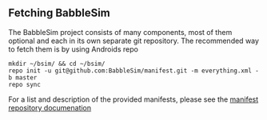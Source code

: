 ## Fetching BabbleSim

The BabbleSim project consists of many components, most of them optional
and each in its own separate git repository.
The recommended way to fetch them is by using Androids repo

```
mkdir ~/bsim/ && cd ~/bsim/
repo init -u git@github.com:BabbleSim/manifest.git -m everything.xml -b master
repo sync
```

For a list and description of the provided manifests, please see the
[manifest repository documenation](https://github.com/BabbleSim/manifest)